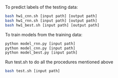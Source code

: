 To predict labels of the testing data:
```bash
bash hw1_cnn.sh [input path] [output path]
bash hw1_rnn.sh [input path] [output path]
bash hw1_best.sh [input path] [output path]
```

To train models from the training data:
```bash
python model_rnn.py [input path]
python model_cnn.py [input path]
python model_best.py [input path]
```

Run test.sh to do all the procedures mentioned above
```bash
bash test.sh [input path]
```
